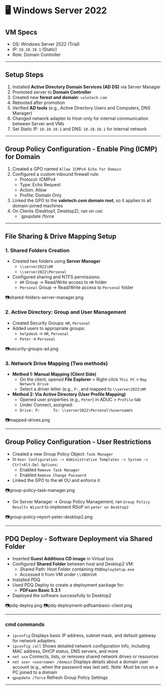 # 🖥️ Windows Server 2022

## VM Specs
- OS: Windows Server 2022 (Trial)
- IP: `10.10.10.1` (Static)
- Role: Domain Controller

--- 
## Setup Steps
1. Installed **Active Directory Domain Services (AD DS)** via Server Manager
2. Promoted server to **Domain Controller**
3. Created new **forest and domain**: `valetech.com`
4. Rebooted after promotion
5. Verified **AD tools** (e.g., Active Directory Users and Computers, DNS Manager)
6. Changed network adapter to Host-only for internal communication between Server and VMs
7. Set Static IP: `10.10.10.1` and DNS: `10.10.10.1` for internal network

--- 
## Group Policy Configuration - Enable Ping (ICMP) for Domain
1. Created a GPO named `Allow ICMPv4 Echo for Domain`
2. Configured a custom inbound firewall rule:
	- Protocol: ICMPv4
	- Type: Echo Request
	- Action: Allow
	- Profile: Domain Only
3. Linked the GPO to the **valetech.com domain root**, so it applies to all domain-joined machines
4. On Clients (Desktop1, Desktop2), ran on `cmd`: 
	- `gpupdate /force

--- 
## File Sharing & Drive Mapping Setup
### 1. Shared Folders Creation 
- Created two folders using **Server Manager**
	- `\\server2022\HR`
	- `\\server2022\Personal`
- Configured sharing and NTFS permissions: 
	- `HR` Group -> Read/Write access to `HR` folder
	- `Personal` Group -> Read/Write access to `Personal` folder

📷shared-folders-server-manager.png

### 2. Active Directory: Group and User Management 
- Created Security Groups: `HR`, `Personal`
- Added users to appropriate groups: 
	- `helpdesk` -> `HR`, `Personal`
	- `Peter` -> `Personal`

📷security-groups-ad.png

### 3. Network Drive Mapping (Two methods)
- **Method 1: Manual Mapping (Client Side)**
	- On the client, opened **File Explorer** > Right-click `This PC` > `Map Network Drive`
	- Select a driver letter (e.g., `P:`, and mapped to `\\server2022\HR`
- **Method 2: Via Active Directory (User Profile Mapping)**
	- Opened user properties (e.g., `Peter`) in ADUC > `Profile` tab
	- Under Connect, assigned: 
	- `Drive: P:      To: \\server2022\Personal\%username%`

📷mapped-drives.png

--- 
## Group Policy Configuration - User Restrictions
- Created a new Group Policy Object: `Task Manager`
- In `User Configuration -> Administrative Templates -> System -> Ctrl+Alt-Del Options`: 
	- Enabled `Remove Task Manager`
	- Enabled `Remove Change Password`
- Linked the GPO to the `HR` OU and enforce it

📷group-policy-task-manager.png

- On Server Manager -> Group Policy Management, ran `Group Policy Results Wizard` to implement RSoP on `peter on Desktop2`

📷group-policy-report-peter-desktop2.png

---
## PDQ Deploy - Software Deployment via Shared Folder
- Inserted **Guest Additions CD image** in Virtual box 
- Configured **Shared Folder** between host and Desktop2 VM:
	- Shared Path: Host Folder containing `PDQDeploySetup.exe`
	- Accessed it from VM under `\\VBOXSVR`
- Installed PDQ 
- Used PDQ Deploy to create a deployment package for: 
	- **PDFsam Basic 5.3.1**
- Deployed the software successfully to Desktop2

📷pdq-deploy.png
📷pdq-deployment-pdfsambasic-client.png

---
### cmd commands
- `ipconfig` Displays basic IP address, subnet mask, and default gateway for network adapters.
- `ipconfig /all` Shows detailed network configuration info, including MAC address, DHCP status, DNS servers, and more
- `net use` Connects, lists, or removes shared network drives or resources
- `net user <username> /domain` Displays details about a domain user account (e.g., when the password was last set). Note: Must be run on a PC joined to a domain
- `gpupdate /force` Refresh Group Policy Settings

--- 

